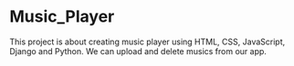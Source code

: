 # Music_Player
This project is about creating music player using HTML, CSS, JavaScript, Django and Python.
We can upload and delete musics from our app.
